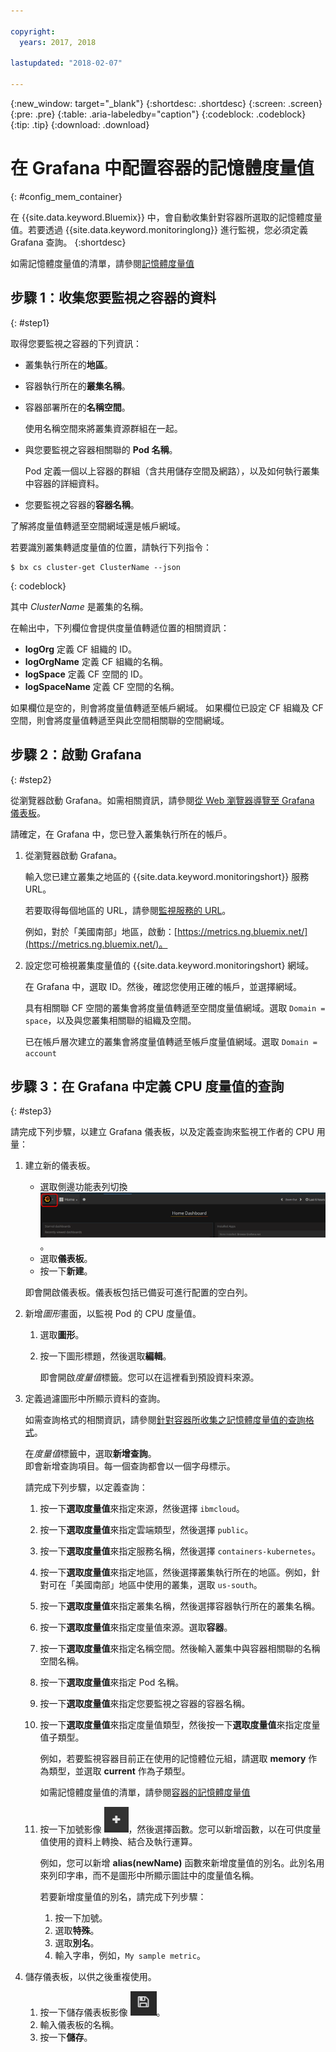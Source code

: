 ```yaml
---

copyright:
  years: 2017, 2018

lastupdated: "2018-02-07"

---
```


{:new_window: target="_blank"}
{:shortdesc: .shortdesc}
{:screen: .screen}
{:pre: .pre}
{:table: .aria-labeledby="caption"}
{:codeblock: .codeblock}
{:tip: .tip}
{:download: .download}



# 在 Grafana 中配置容器的記憶體度量值
{: #config_mem_container}

在 {{site.data.keyword.Bluemix}} 中，會自動收集針對容器所選取的記憶體度量值。若要透過 {{site.data.keyword.monitoringlong}} 進行監視，您必須定義 Grafana 查詢。
{:shortdesc}

如需記憶體度量值的清單，請參閱[記憶體度量值](/docs/services/cloud-monitoring/containers/monitoring_containers_ov.html#memory_metrics)


## 步驟 1：收集您要監視之容器的資料
{: #step1}

取得您要監視之容器的下列資訊：

* 叢集執行所在的**地區**。
* 容器執行所在的**叢集名稱**。 
* 容器部署所在的**名稱空間**。 

    使用名稱空間來將叢集資源群組在一起。
	
* 與您要監視之容器相關聯的 **Pod 名稱**。 

    Pod 定義一個以上容器的群組（含共用儲存空間及網路），以及如何執行叢集中容器的詳細資料。
	
* 您要監視之容器的**容器名稱**。

了解將度量值轉遞至空間網域還是帳戶網域。

若要識別叢集轉遞度量值的位置，請執行下列指令：

```
$ bx cs cluster-get ClusterName --json
```
{: codeblock}

其中 *ClusterName* 是叢集的名稱。

在輸出中，下列欄位會提供度量值轉遞位置的相關資訊：

* **logOrg** 定義 CF 組織的 ID。
* **logOrgName** 定義 CF 組織的名稱。
* **logSpace** 定義 CF 空間的 ID。
* **logSpaceName** 定義 CF 空間的名稱。

如果欄位是空的，則會將度量值轉遞至帳戶網域。
如果欄位已設定 CF 組織及 CF 空間，則會將度量值轉遞至與此空間相關聯的空間網域。

## 步驟 2：啟動 Grafana
{: #step2}

從瀏覽器啟動 Grafana。如需相關資訊，請參閱[從 Web 瀏覽器導覽至 Grafana 儀表板](/docs/services/cloud-monitoring/grafana/navigating_grafana.html#launch_grafana_from_browser)。

請確定，在 Grafana 中，您已登入叢集執行所在的帳戶。 

1. 從瀏覽器啟動 Grafana。 

    輸入您已建立叢集之地區的 {{site.data.keyword.monitoringshort}} 服務 URL。 
    
    若要取得每個地區的 URL，請參閱[監視服務的 URL](/docs/services/cloud-monitoring/monitoring_ov.html#region)。

    例如，對於「美國南部」地區，啟動：[https://metrics.ng.bluemix.net/](https://metrics.ng.bluemix.net/)。

2. 設定您可檢視叢集度量值的 {{site.data.keyword.monitoringshort} 網域。

    在 Grafana 中，選取 ID。然後，確認您使用正確的帳戶，並選擇網域。

    具有相關聯 CF 空間的叢集會將度量值轉遞至空間度量值網域。選取 `Domain = space`，以及與您叢集相關聯的組織及空間。

    已在帳戶層次建立的叢集會將度量值轉遞至帳戶度量值網域。選取 `Domain = account`




## 步驟 3：在 Grafana 中定義 CPU 度量值的查詢
{: #step3}

請完成下列步驟，以建立 Grafana 儀表板，以及定義查詢來監視工作者的 CPU 用量：

1. 建立新的儀表板。

    * 選取側邊功能表列切換 ![Grafana 側邊功能表列](images/grafana_settings.gif "Grafana 側邊功能表列")。
    * 選取**儀表板**。
    * 按一下**新建**。

    即會開啟儀表板。儀表板包括已備妥可進行配置的空白列。

2. 新增*圖形*畫面，以監視 Pod 的 CPU 度量值。

    1. 選取**圖形**。

    2. 按一下圖形標題，然後選取**編輯**。

        即會開啟*度量值*標籤。您可以在這裡看到預設資料來源。

3. 定義過濾圖形中所顯示資料的查詢。 

    如需查詢格式的相關資訊，請參閱[針對容器所收集之記憶體度量值的查詢格式](/docs/services/cloud-monitoring/reference/metrics_format.html#mem_containers)。

    在*度量值*標籤中，選取**新增查詢**。<br>即會新增查詢項目。每一個查詢都會以一個字母標示。
	
	請完成下列步驟，以定義查詢：

    1. 按一下**選取度量值**來指定來源，然後選擇 `ibmcloud`。
    
    2. 按一下**選取度量值**來指定雲端類型，然後選擇 `public`。
    
    3. 按一下**選取度量值**來指定服務名稱，然後選擇 `containers-kubernetes`。
	
    4. 按一下**選取度量值**來指定地區，然後選擇叢集執行所在的地區。例如，針對可在「美國南部」地區中使用的叢集，選取 `us-south`。
    
    5. 按一下**選取度量值**來指定叢集名稱，然後選擇容器執行所在的叢集名稱。
		
	6. 按一下**選取度量值**來指定度量值來源。選取**容器**。
		
	7. 按一下**選取度量值**來指定名稱空間。然後輸入叢集中與容器相關聯的名稱空間名稱。
		
	8. 按一下**選取度量值**來指定 Pod 名稱。
	
	9. 按一下**選取度量值**來指定您要監視之容器的容器名稱。
	
	10. 按一下**選取度量值**來指定度量值類型，然後按一下**選取度量值**來指定度量值子類型。
	
	    例如，若要監視容器目前正在使用的記憶體位元組，請選取 **memory** 作為類型，並選取 **current** 作為子類型。
	
	    如需記憶體度量值的清單，請參閱[容器的記憶體度量值](/docs/services/cloud-monitoring/containers/monitoring_containers_ov.html#memory_metrics) 
	
	11. 按一下加號影像 ![新增圖示](images/grafana_plus_image.gif "加號影像")，然後選擇函數。您可以新增函數，以在可供度量值使用的資料上轉換、結合及執行運算。

        例如，您可以新增 **alias(newName)** 函數來新增度量值的別名。此別名用來列印字串，而不是圖形中所顯示圖註中的度量值名稱。

        若要新增度量值的別名，請完成下列步驟：

        1. 按一下加號。
        2. 選取**特殊**。
        3. 選取**別名**。
        4. 輸入字串，例如，`My sample metric`。

4. 儲存儀表板，以供之後重複使用。

    1. 按一下儲存儀表板影像 ![儲存儀表板影像](images/grafana_save_image.gif "儲存儀表板影像")。
    2. 輸入儀表板的名稱。
    3. 按一下**儲存**。

	
